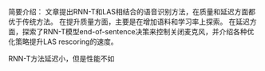 
简要介绍：
文章提出RNN-T和LAS相结合的语音识别方法，在质量和延迟方面都优于传统方法。
在提升质量方面，主要是在增加语料和学习率上探索。
在延迟方面，探索了RNN-T模型end-of-sentence决策来控制关闭麦克风，并介绍各种优化策略提升LAS rescoring的速度。

RNN-T方法延迟小，但是性能不如